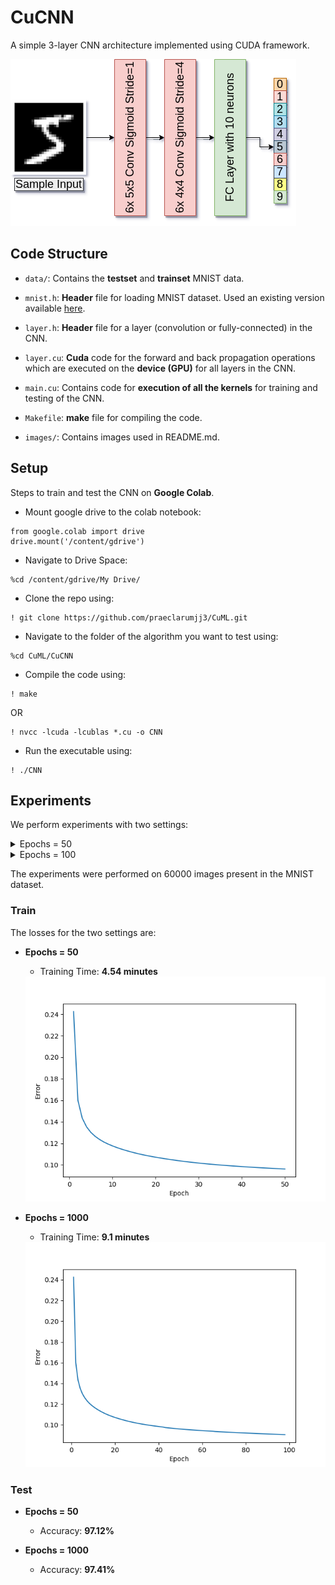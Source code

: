 # CuCNN

A simple 3-layer CNN architecture implemented using CUDA framework.

<img src='images/cucnn.png' style="max-width:100%">

## Code Structure

- `data/`: Contains the **testset** and **trainset** MNIST data.

- `mnist.h`: **Header** file for loading MNIST dataset. Used an existing version available [here](https://github.com/projectgalateia/mnist).

- `layer.h`: **Header** file for a layer (convolution or fully-connected) in the CNN.

- `layer.cu`: **Cuda** code for the forward and back propagation operations which are executed on the **device (GPU)** for all layers in the CNN.

- `main.cu`: Contains code for **execution of all the kernels** for training and testing of the CNN.

- `Makefile`: **make** file for compiling the code.

- `images/`: Contains images used in README.md.

## Setup

Steps to train and test the CNN on **Google Colab**.

- Mount google drive to the colab notebook:

```
from google.colab import drive
drive.mount('/content/gdrive')
```
- Navigate to Drive Space:
```
%cd /content/gdrive/My Drive/
```

- Clone the repo using:
```
! git clone https://github.com/praeclarumjj3/CuML.git
```

- Navigate to the folder of the algorithm you want to test using:
```
%cd CuML/CuCNN
```

- Compile the code using:

```
! make
```
OR
```
! nvcc -lcuda -lcublas *.cu -o CNN
```

- Run the executable using:
```
! ./CNN 
```
## Experiments

We perform experiments with two settings:

<details>
  <summary>
    Epochs = 50
  </summary>
  Total Training Time : 272.405225 seconds (4.54 minutes),
  
  Test Accuracy: 97.12%
</details>

<details>
  <summary>
    Epochs = 100
  </summary>
  Total Training Time : 546.414189 seconds (9.1 minutes),
  
  Test Accuracy: 97.41%
</details>

The experiments were performed on 60000 images present in the MNIST dataset.

### Train

The losses for the two settings are:

- **Epochs = 50**
    
    - Training Time: **4.54 minutes**

    <img src='images/train_50.png' style="max-width:100%">

- **Epochs = 1000**
    
    - Training Time: **9.1 minutes**

    <img src='images/train_100.png' style="max-width:100%">

### Test

- **Epochs = 50**
    
    - Accuracy: **97.12%**


- **Epochs = 1000**
    
    - Accuracy: **97.41%**
